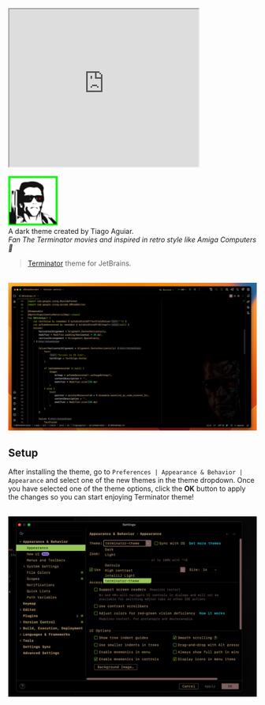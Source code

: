 <iframe width="384px" height="319px" src="https://plugins.jetbrains.com/embeddable/card/22329"></iframe>
<p><img src="https://raw.githubusercontent.com/tiago-aguiar/terminator-theme/main/resources/META-INF/pluginIcon.svg" alt="Configuration example" width="100"><br>A dark theme created by Tiago Aguiar.<br>
<em>Fan The Terminator movies and inspired in retro style like Amiga Computers &#129302;</em>
</p>
<article class="wt-article test_section_description">
<blockquote>
<p><a href="https://github.com/tiago-aguiar/terminator-theme/" target="_blank" rel="nofollow">Terminator</a> theme for JetBrains.</p>
</blockquote>
<p><br><img src="https://raw.githubusercontent.com/tiago-aguiar/terminator-theme/main/screenshots/2.png" alt="Code example" width="700"></p>
<h2>Setup</h2>
<p>After installing the theme, go to <code>Preferences | Appearance &amp; Behavior | Appearance</code> and select one of the new themes in the theme dropdown. Once you have selected one of the theme options, click the <strong>OK</strong> button to apply the changes so you can start enjoying Terminator theme!</p>
<p><br><img src="https://raw.githubusercontent.com/tiago-aguiar/terminator-theme/main/screenshots/6.png" alt="Configuration example" width="700"></p>
</article>
